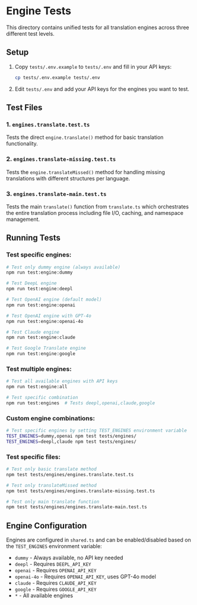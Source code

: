 # Engine Tests

This directory contains unified tests for all translation engines across three different test levels.

## Setup

1. Copy `tests/.env.example` to `tests/.env` and fill in your API keys:
   ```bash
   cp tests/.env.example tests/.env
   ```

2. Edit `tests/.env` and add your API keys for the engines you want to test.

## Test Files

### 1. `engines.translate.test.ts`
Tests the direct `engine.translate()` method for basic translation functionality.

### 2. `engines.translate-missing.test.ts` 
Tests the `engine.translateMissed()` method for handling missing translations with different structures per language.

### 3. `engines.translate-main.test.ts`
Tests the main `translate()` function from `translate.ts` which orchestrates the entire translation process including file I/O, caching, and namespace management.

## Running Tests

### Test specific engines:
```bash
# Test only dummy engine (always available)
npm run test:engine:dummy

# Test DeepL engine
npm run test:engine:deepl

# Test OpenAI engine (default model)
npm run test:engine:openai

# Test OpenAI engine with GPT-4o
npm run test:engine:openai-4o

# Test Claude engine
npm run test:engine:claude

# Test Google Translate engine
npm run test:engine:google
```

### Test multiple engines:
```bash
# Test all available engines with API keys
npm run test:engine:all

# Test specific combination
npm run test:engines  # Tests deepl,openai,claude,google
```

### Custom engine combinations:
```bash
# Test specific engines by setting TEST_ENGINES environment variable
TEST_ENGINES=dummy,openai npm test tests/engines/
TEST_ENGINES=deepl,claude npm test tests/engines/
```

### Test specific files:
```bash
# Test only basic translate method
npm test tests/engines/engines.translate.test.ts

# Test only translateMissed method
npm test tests/engines/engines.translate-missing.test.ts

# Test only main translate function
npm test tests/engines/engines.translate-main.test.ts
```

## Engine Configuration

Engines are configured in `shared.ts` and can be enabled/disabled based on the `TEST_ENGINES` environment variable:

- `dummy` - Always available, no API key needed
- `deepl` - Requires `DEEPL_API_KEY`
- `openai` - Requires `OPENAI_API_KEY`
- `openai-4o` - Requires `OPENAI_API_KEY`, uses GPT-4o model
- `claude` - Requires `CLAUDE_API_KEY`
- `google` - Requires `GOOGLE_API_KEY`
- `*` - All available engines
